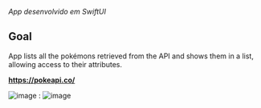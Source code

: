 *App desenvolvido em SwiftUI*

## Goal
App lists all the pokémons retrieved from the API and shows them in a list, allowing access to their attributes.   

**https://pokeapi.co/**

![image](https://user-images.githubusercontent.com/84935536/209684321-48345480-dfac-458d-9859-959a72b71475.png)
:
![image](https://user-images.githubusercontent.com/84935536/209684377-1e0297d8-a8a6-4bb4-8d33-05d726015e2d.png)
